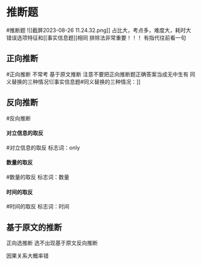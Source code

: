 # 推断题  
#推断题
![[截屏2023-08-26 11.24.32.png]]
占比大，考点多，难度大，耗时大
错误选项特征和[[事实信息题]]相同 
排除法非常重要！！！
有指代往前看一句
## 正向推断
#正向推断
不常考
基于原文推断
注意不要把正向推断题正确答案当成无中生有
同义替换的三种情况![[事实信息题#同义替换的三种情况：]]
## 反向推断
#反向推断
#### 对立信息的取反
#对立信息的取反
标志词：only
#### 数量的取反
#数量的取反
标志词：数量
#### 时间的取反
#时间的取反
标志词：时间
## 基于原文的推断
正向选推断 选不出现基于原文反向推断



因果关系大概率错